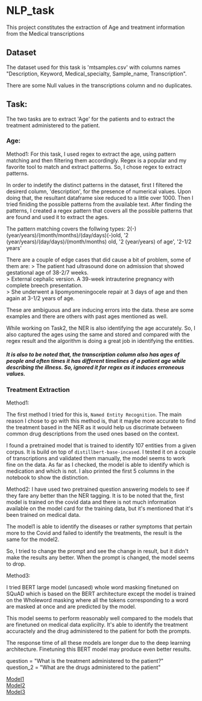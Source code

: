 # NLP_task
This project constitutes the extraction of Age and treatment information from the Medical transcriptions

## Dataset

The dataset used for this task is 'mtsamples.csv' with columns names  "Description, Keyword, Medical_specialty, Sample_name, Transcription".

There are some Null values in the transcriptions column and no duplicates.

## Task:
The two tasks are to extract 'Age' for the patients and to extract the treatment administered to the patient.

### Age:
Method1:
For this task, I used regex to extract the age, using pattern matching and then filtering them accordingly. Regex is a popular and my favorite tool to match and extract patterns. So, I chose regex to extract patterns.

In order to indetify the distinct patterns in the dataset, first I filtered the desirerd column, 'description', for the presence of numerical values. Upon doing that, the resultant dataframe sixe reduced to a little over 1000. Then I tried finiding the possible patterns from the available text. After finding the patterns, I created a regex pattern that covers all the possible patterns that are found and used it to extract the ages. 

The pattern matching covers the follwing types:
  2(-)(year/years)/(month/months)/(day/days)(-)old, '2 (year/years)/(day/days)/(month/months) old, '2 (year/years) of age', '2-1/2 years'

There are a couple of edge cases that did cause a bit of problem, some of them are:
    > The patient had ultrasound done on admission that showed gestational age of 38-2/7 weeks.<br>
    >  External cephalic version.  A 39-week intrauterine pregnancy with complete breech presentation. <br>
    >   She underwent a lipomyomeningocele repair at 3 days of age and then again at 3-1/2 years of age. 

These are ambiguous and are inducing errors into the data. these are some examples and there are others with past ages mentioned as well. 

While working on Task2, the NER is also identifying the age accurately. So, I also captured the ages using the same and stored and compared with the regex result and the algorithm is doing a great job in identifying the entities.

##### It is also to be noted that, the transcription column also has ages of people and often times it has different timelines of a patient age while describing the illness. So, ignored it for regex as it induces erroneous values. 

### Treatment Extraction

Method1:

The first method I tried for this is, `Named Entity Recognition`. The main reason I chose to go with this method is, that it maybe more accurate to find the treatment based in the NER as it would help us discrimate between common drug descriptions from the used ones based on the context.

I found a pretrained model that is trained to identify 107 entities from a given corpus. It is build on top of `distillbert-base-incased`. I tested it on a couple of transcriptions and validated them manually, the model seems to work fine on the data. As far as I checked, the model is able to identify which is medication and which is not. I also printed the first 5 columns in the notebook to show the distinction.

Method2:
I have used two pretrained question answering models to see if they fare any better than the NER tagging. It is to be noted that the, first model is trained on the covid data and there is not much information available on the model card for the training data, but it's mentioned that it's been trained on medical data. 

The model1 is able to identify the diseases or rather symptoms that pertain more to the Covid and failed to identify the treatments, the result is the same for the model2.

So, I tried to change the prompt and see the change in result, but it didn't make the results any better. When the prompt is changed, the model seems to drop. 

Method3:

I tried BERT large model (uncased) whole word masking finetuned on SQuAD which is based on the BERT architecture except the model is trained on the Wholeword masking where all the tokens corresponding to a word are masked at once and are predicted by the model. 

This model seems to perform reasonably well compared to the models that are finetuned on medical data explicilty. It's able to identify the treatment accuractely and the drug administered to the patient for both the prompts. 

The response time of all these models are longer due to the deep learning architecture. Finetuning this BERT model may produce even better results. 

question = "What is the treatment administered to the patient?"
<br>
question_2 = "What are the drugs administered to the patient"

[Model1]([url](https://huggingface.co/d4data/biomedical-ner-all))
<br>
[Model2]([url](https://huggingface.co/GonzaloValdenebro/MedicalQuestionAnswering))
<br>
[Model3]([url](https://huggingface.co/google-bert/bert-large-uncased-whole-word-masking-finetuned-squad))
